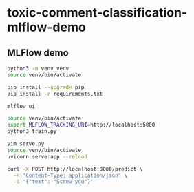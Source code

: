 # toxic-comment-classification-mlflow-demo

## MLFlow demo

```sh
python3 -m venv venv
source venv/bin/activate

pip install --upgrade pip
pip install -r requirements.txt

mlflow ui
```

```sh
source venv/bin/activate
export MLFLOW_TRACKING_URI=http://localhost:5000
python3 train.py
```

```sh
vim serve.py
source venv/bin/activate
uvicorn serve:app --reload
```

```sh
curl -X POST http://localhost:8000/predict \
  -H "Content-Type: application/json" \
  -d '{"text": "Screw you"}'
```

